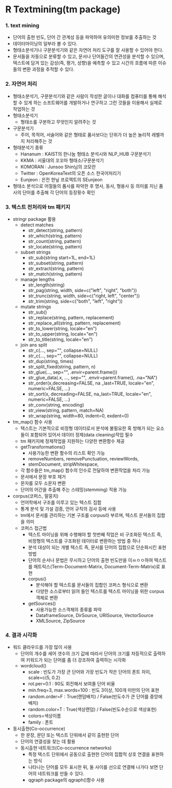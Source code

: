 # R Textmining(tm package)

### 1. text mining

- 단어의 출현 빈도, 단어 간 관계성 등을 파악하여 유의미한 정보를 추출하는 것
- 데이터마이닝의 일부라 볼 수 있다. 
- 형태소분석기나 구문분석기와 같은 자연어 처리 도구를 잘 사용할 수 있어야 한다.
- 문서들을 자동으로 분류할 수 있고, 문서나 단어들간의 연관성을 분석할 수 있으며, 텍스트에 담겨 있는 감성(즉, 평가, 성향)을 예측할 수 있고 시간의 흐름에 따른 이슈들의 변환 과정을 추적할 수 있다.

### 2. 자연어 처리

- 형태소분석기, 구문분석기와 같은 사람이 작성한 글이나 대화를 컴퓨터를 통해 해석할 수 있게 하는 소프트웨어를 개발하거나 연구하고 그런 것들을 이용해서 실제로 작업하는 것
- 형태소분석기
  - 형태소를 구분하고 무엇인지 알려주는 것
- 구문분석기
  - 주어, 목적어, 서술어와 같은 형태로 품사보다는 단위가 더 높은 놀리적 레벨까지 처리해주는 것
- 형태분석기 종류
  - Hananum : KAIST의 한나눔 형태소 분석시와 NLP_HUB 구문분석기
  - KKMA : 서울대의 꼬꼬마 형태소/구문분석기
  - KOMORAN : Junsoo Shin님의 코모란
  - Twitter : OpenKoreaText의 오픈 소스 한국어처리기
  - Eunjeon : 은전 한닢 프로젝트의 SEunjeon
- 형태소 분석으로 어절들의 품사를 파악한 후 명사, 동사, 형용사 등 의미를 지닌 품사의 단어를 추출해 각 단어의 등장횟수 확인

### 3. 텍스트 전처리와 tm 패키지

- stringr package 활용
  - detect matches
    - str_detect(string, pattern)
    - str_which(string, pattern)
    - str_count(string, pattern)
    - str_locate(string, pattern)
  - subset strings
    - str_sub(string start=1L, end=1L)
    - str_subset(string, pattern)
    - str_extract(string, pattern)
    - str_match(string, pattern)
  - manage lengths
    - str_length(string)
    - str_pag(string, width, side=c("left", "right", "both"))
    - str_trunc(string, width, side=c("right, left", "center"))
    - str_trim(string, side=c("both", "left", "right"))
  - mutate strings
    - str_sub()
    - str_replace(string, pattern, replacement)
    - str_replace_all(string, pattern, replacement)
    - str_to_lower(string, locale="en")
    - str_to_upper(string, locale="en")
    - str_to_title(string, locale="en")
  - join ans split
    - str_c(..., sep="", collapse=NULL)
    - str_c(..., sep="", collapse=NULL)
    - str_dup(string, times)
    - str_split_fixed(string, pattern, n)
    - str_glue(..., sep="", .envir=parent.frame())
    - str_glue_data(.x, ..., sep="", .envir=parent.frame(), .na="NA")
    - str_order(x,decreasing=FALSE, na _last=TRUE, locale="en", numeric=FALSE, ...)
    - str_sort(x, decreading=FALSE, na_last=TRUE, locale="en", numeric=FALSE, ...)
    - str_conv(string, encoding)
    - str_view(string, pattern, match=NA)
    - str_wrap(string, width=80, indent=0, exdent=0)
- tm_map() 함수 사용
  - 텍스트는 기본적으로 비정형 데이터로서 분석에 불필요한 혹 방해가 되는 요소들이 포함되어 있어서 데이터 정제(data cleaning)작업 필수
  - tm 패키지에 정제작업을 지원하는 다양한 변환함수 제공
  - getTransformations() 
    - 사용가능한 변환 함수의 리스트 확인 가능
    - removeNumbers, removePunctuation, reviewWords,
    - stemDocument, stripWhitespace, 
  - 각 함수들은 tm_map() 함수의 인수로 전달하여 변환작업을 처리 가능
  - 문서에서 문장 부호 제거
  - 문자를 모두 소문자 변환
  - 단어의 어간을 추출해 주는 스테밍(stemming) 적용 가능
- corpus(코퍼스, 말뭉치)
  - 언어학에서 구조를 이루고 있는 텍스트 집합
  - 통계 분석 및 가설 검증, 언어 규칙의 검사 등에 사용
  - tm에서 문서를 관리하는 기본 구조를 corpus라 부르며, 텍스트 문서들의 집합을 의미
  - 코퍼스 접근법
    - 텍스트 마이닝을 위해 수행해야 할 첫번째 작업은 비 구조화된 텍스트 즉, 비정형의 텍스트를 구조화된 데이터로 변환하는 방법 중 하나
    - 분석 대상이 되는 개별 텍스트 즉, 문서를 단어의 집합으로 단순화시킨 표현 방법
    - 단어의 순서나 문법은 무시하고 단어의 출현 빈도만을 이ㅛㅇㅇ하여 텍스트를 매트릭스(Term-Document-Matrix, Document-Term-Matrix)로 표현
    - corpus() 
      - 분석해야 할 텍스트를 문서들의 집합인 코퍼스 형식으로 변환
      - 다양한 소스로부터 읽어 들인 텍스트를 텍스트 마이닝을 위한 corpus객체로 변환
    - getSources() 
      - 사용가능한 소스객체의 종류를 파악
      - DataframeSource, DirSource, URISource, VectorSource
      - XMLSource, ZipSource

### 4. 결과 시각화

- 워드 클라우드를 가장 많이 사용
  - 단어의 개수를 세어 갯수의 크기 값에 따라서 단어의 크기를 차등적으로 출력하여 키워드가 되는 단어를 좀 더 강조하여 출력하는 시각화
  - wordcloud()
    - scale : 빈도가 가장 큰 단어와 가장 빈도가 작은 단어의 폰트 차이, scale=c(5, 0.2)
    - rot.per=0.1 : 90도 회전해서 보여줄 단어 비율
    - min.freq=3, max.words=100 : 빈도 3이상, 100개 미만의 단어 표현
    - random.order=F : True(랜덤배치) / False(빈도수가 큰 단어를 중앙에 배치)
    - random.color=T : True(색상랜덤) / False(빈도수순으로 색상표현)
    - colors=색상이름
    - family : 폰트
- 동시출현(Co-occurrence)
  - 한 문장, 문단 또는 텍스트 단위에서 같이 출현한 단어
  - 단어의 연결성을 찾는 데 활용
  - 동시출현 네트워크(Co-occurrence networks)
    - 특정 텍스트 단위에서 공동으로 출현한 단어의 집합적 상호 연결을 표현하는 방식
    - 나타나는 단어를 모두 표시한 뒤, 둘 사이를 선으로 연결해 나가다 보면 단어의 네트워크를 만들 수 있다.
    - qgraph package의 qgraph()함수 사용